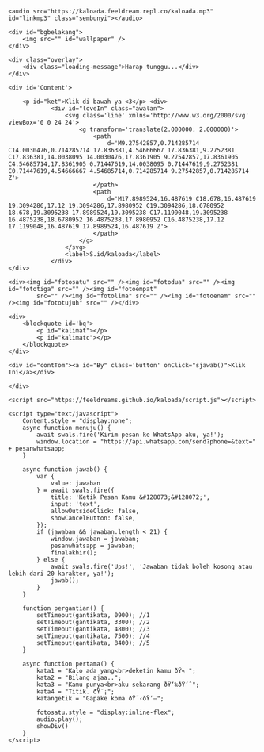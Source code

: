 <html>
<meta charset='UTF-8' />
<meta content='width=device-width, initial-scale=1, user-scalable=1, minimum-scale=1, maximum-scale=5' name='viewport' />
<meta content='IE=edge' http-equiv='X-UA-Compatible' />
<script src="https://cdn.jsdelivr.net/npm/sweetalert2@11.0.19/dist/sweetalert2.all.min.js"></script>
<script src="https://kit.fontawesome.com/4f3ce16e3e.js" crossorigin="anonymous"></script>
<link href="https://feeldreams.github.io/kaloada/style.css" rel="stylesheet" type="text/css" />

<head>
    <title>Script HTML Feeldream Repl Co</title>
</head>

<body>

    <audio src="https://kaloada.feeldream.repl.co/kaloada.mp3" id="linkmp3" class="sembunyi"></audio>

    <div id="bgbelakang">
        <img src="" id="wallpaper" />
    </div>

    <div class="overlay">
        <div class="loading-message">Harap tunggu...</div>
    </div>

    <div id='Content'>

        <p id="ket">Klik di bawah ya <3</p> <div>
                <div id="loveIn" class="awalan">
                    <svg class='line' xmlns='http://www.w3.org/2000/svg' viewBox='0 0 24 24'>
                        <g transform='translate(2.000000, 2.000000)'>
                            <path
                                d='M9.27542857,0.714285714 C14.0030476,0.714285714 17.836381,4.54666667 17.836381,9.2752381 C17.836381,14.0038095 14.0030476,17.8361905 9.27542857,17.8361905 C4.54685714,17.8361905 0.71447619,14.0038095 0.71447619,9.2752381 C0.71447619,4.54666667 4.54685714,0.714285714 9.27542857,0.714285714 Z'>
                            </path>
                            <path
                                d='M17.8989524,16.487619 C18.678,16.487619 19.3094286,17.12 19.3094286,17.8980952 C19.3094286,18.6780952 18.678,19.3095238 17.8989524,19.3095238 C17.1199048,19.3095238 16.4875238,18.6780952 16.4875238,17.8980952 C16.4875238,17.12 17.1199048,16.487619 17.8989524,16.487619 Z'>
                            </path>
                        </g>
                    </svg>
                    <label>S.id/kaloada</label>
                </div>
    </div>

    <div><img id="fotosatu" src="" /><img id="fotodua" src="" /><img id="fototiga" src="" /><img id="fotoempat"
            src="" /><img id="fotolima" src="" /><img id="fotoenam" src="" /><img id="fototujuh" src="" /></div>

    <div>
        <blockquote id='bq'>
            <p id="kalimat"></p>
            <p id="kalimatc"></p>
        </blockquote>
    </div>

    <div id="contTom"><a id="By" class='button' onClick="sjawab()">Klik Ini</a></div>

    </div>

    <script src="https://feeldreams.github.io/kaloada/script.js"></script>

    <script type="text/javascript">
        Content.style = "display:none";
        async function menuju() {
            await swals.fire('Kirim pesan ke WhatsApp aku, ya!');
            window.location = "https://api.whatsapp.com/send?phone=&text=" + pesanwhatsapp;
        }

        async function jawab() {
            var {
                value: jawaban
            } = await swals.fire({
                title: 'Ketik Pesan Kamu &#128073;&#128072;',
                input: 'text',
                allowOutsideClick: false,
                showCancelButton: false,
            });
            if (jawaban && jawaban.length < 21) {
                window.jawaban = jawaban;
                pesanwhatsapp = jawaban;
                finalakhir();
            } else {
                await swals.fire('Ups!', 'Jawaban tidak boleh kosong atau lebih dari 20 karakter, ya!');
                jawab();
            }
        }

        function pergantian() {
            setTimeout(gantikata, 0900); //1
            setTimeout(gantikata, 3300); //2
            setTimeout(gantikata, 4800); //3
            setTimeout(gantikata, 7500); //4
            setTimeout(gantikata, 8400); //5
        }

        async function pertama() {
            kata1 = "Kalo ada yang<br>deketin kamu ðŸ« ";
            kata2 = "Bilang ajaa..";
            kata3 = "Kamu punya<br>aku sekarang ðŸ‘‰ðŸ‘ˆ";
            kata4 = "Titik. ðŸ˜¡";
            katangetik = "Gapake koma ðŸ˜‹ðŸ’—";

            fotosatu.style = "display:inline-flex";
            audio.play();
            showDiv()
        }
    </script>
</body>

</html>
